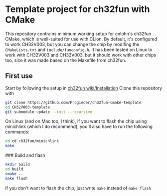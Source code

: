 # Template project for ch32fun with CMake

This repository contrains minimum working setup for cnlohn's ch32fun CMake, which is well-suited for use with CLion.
By default, it's configured to work CH32V003, but you can change the chip by modifing the `CMakeLists.txt` and `include/funconfig.h`.
It has been tested on Linux to work with CH32V003 and CH32V003, but it should work with other chips too, sice it was made based on the Makefile from ch32fun.

## First use
Start by following the setup in [ch32fun wiki/Installation](https://github.com/cnlohr/ch32fun/wiki/Installation)
Clone this repository with
```sh
git clone https://github.com/Frogieder/ch32fun-cmake-template
cd CH32V003-template
git submodule update --init --recursive
```

On Linux (and on Mac too, I think), if you want to flash the chip using minichlink (which I do recommend), you'll also have to run the following commands:
```sh
cd cd ch32fun/minichlink
make
```

### Build and flash
```sh
mkdir build
cd build
cmake ..
make flash
```
If you don't want to flash the chip, just write `make` instead of `make flash`
